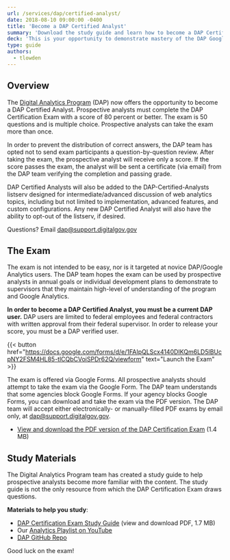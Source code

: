 ```yaml
---
url: /services/dap/certified-analyst/
date: 2018-08-10 09:00:00 -0400
title: 'Become a DAP Certified Analyst'
summary: 'Download the study guide and learn how to become a DAP Certified Analyst at your federal agency.'
deck: 'This is your opportunity to demonstrate mastery of the DAP Google Analytics account by becoming a certified analyst.'
type: guide
authors:
  - tlowden
---
```


## Overview

The [Digital Analytics Program](https://digital.gov/services/dap/) (DAP) now offers the opportunity to become a DAP Certified Analyst. Prospective analysts must complete the DAP Certification Exam with a score of 80 percent or better. The exam is 50 questions and is multiple choice. Prospective analysts can take the exam more than once.

In order to prevent the distribution of correct answers, the DAP team has opted not to send exam participants a question-by-question review. After taking the exam, the prospective analyst will receive only a score. If the score passes the exam, the analyst will be sent a certificate (via email) from the DAP team verifying the completion and passing grade.

DAP Certified Analysts will also be added to the DAP-Certified-Analysts listserv designed for intermediate/advanced discussion of web analytics topics, including but not limited to implementation, advanced features, and custom configurations. Any new DAP Certified Analyst will also have the ability to opt-out of the listserv, if desired.

Questions? Email [dap@support.digitalgov.gov](mailto:dap@support.digitalgov.gov)

## The Exam

The exam is not intended to be easy, nor is it targeted at novice DAP/Google Analytics users. The DAP team hopes the exam can be used by prospective analysts in annual goals or individual development plans to demonstrate to supervisors that they maintain high-level of understanding of the program and Google Analytics.

**In order to become a DAP Certified Analyst, you must be a current DAP user.** DAP users are limited to federal employees and federal contractors with written approval from their federal supervisor. In order to release your score, you must be a DAP verified user.

{{< button href="https://docs.google.com/forms/d/e/1FAIpQLScx4140DIKQm6LD5lBUcpNY2FSM4HL85-tlCQbCVoiSPDr62Q/viewform" text="Launch the Exam" >}}

The exam is offered via Google Forms. All prospective analysts should attempt to take the exam via the Google Form. The DAP team understands that some agencies block Google Forms. If your agency blocks Google Forms, you can download and take the exam via the PDF version. The DAP team will accept either electronically- or manually-filled PDF exams by email only, at [dap@support.digitalgov.gov](mailto:dap@support.digitalgov.gov).

- [View and download the PDF version of the DAP Certification Exam](https://github.com/digital-analytics-program/gov-wide-code/blob/master/documentation/Certified_Analyst_Exam_PDF.pdf) (1.4 MB)

## Study Materials

The Digital Analytics Program team has created a study guide to help prospective analysts become more familiar with the content. The study guide is not the only resource from which the DAP Certification Exam draws questions.

**Materials to help you study**:

- [DAP Certification Exam Study Guide](https://github.com/digital-analytics-program/gov-wide-code/blob/master/documentation/Certified_Analyst_Study_Guide.pdf) (view and download PDF, 1.7 MB)
- Our [Analytics Playlist on YouTube](https://www.youtube.com/playlist?list=PLd9b-GuOJ3nFwlyvLFUtmDpYFKezhot8P)
- [DAP GitHub Repo](https://github.com/digital-analytics-program/gov-wide-code)

Good luck on the exam!
